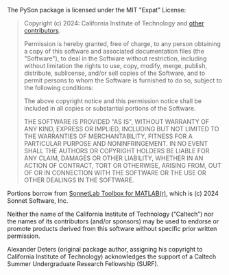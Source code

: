 The PySon package is licensed under the MIT "Expat" License:

> Copyright (c) 2024: California Institute of Technology and
> [other contributors](https://github.com/PainterQubits/PySon/graphs/contributors).
>
> Permission is hereby granted, free of charge, to any person obtaining
> a copy of this software and associated documentation files (the
> "Software"), to deal in the Software without restriction, including
> without limitation the rights to use, copy, modify, merge, publish,
> distribute, sublicense, and/or sell copies of the Software, and to
> permit persons to whom the Software is furnished to do so, subject to
> the following conditions:
>
> The above copyright notice and this permission notice shall be
> included in all copies or substantial portions of the Software.
>
> THE SOFTWARE IS PROVIDED "AS IS", WITHOUT WARRANTY OF ANY KIND,
> EXPRESS OR IMPLIED, INCLUDING BUT NOT LIMITED TO THE WARRANTIES OF
> MERCHANTABILITY, FITNESS FOR A PARTICULAR PURPOSE AND NONINFRINGEMENT.
> IN NO EVENT SHALL THE AUTHORS OR COPYRIGHT HOLDERS BE LIABLE FOR ANY
> CLAIM, DAMAGES OR OTHER LIABILITY, WHETHER IN AN ACTION OF CONTRACT,
> TORT OR OTHERWISE, ARISING FROM, OUT OF OR IN CONNECTION WITH THE
> SOFTWARE OR THE USE OR OTHER DEALINGS IN THE SOFTWARE.

Portions borrow from [SonnetLab Toolbox for MATLAB(r)](https://www.sonnetsoftware.com/support/sonnet-suites/sonnetlab.html), which is (c) 2024 Sonnet Software, Inc.

Neither the name of the California Institute of Technology (“Caltech”) nor the names of its contributors (and/or sponsors) may be used to endorse or promote products derived from this software without specific prior written permission.

Alexander Deters (original package author, assigning his copyright to California Institute of Technology) acknowledges the support of a Caltech Summer Undergraduate Research Fellowship (SURF).
